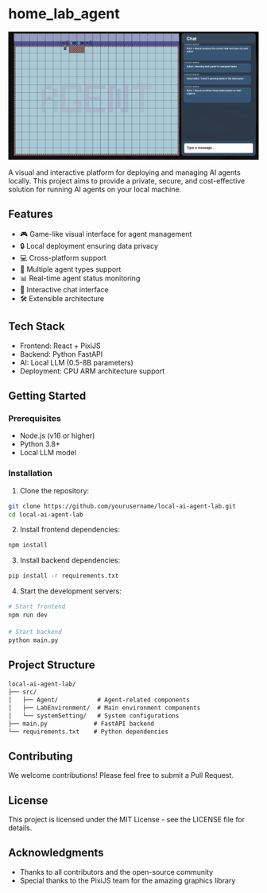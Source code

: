 # home_lab_agent

![Project Screenshot](./demo.png)

A visual and interactive platform for deploying and managing AI agents locally. This project aims to provide a private, secure, and cost-effective solution for running AI agents on your local machine.

## Features

- 🎮 Game-like visual interface for agent management
- 🔒 Local deployment ensuring data privacy
- 💻 Cross-platform support
- 🤖 Multiple agent types support
- 📊 Real-time agent status monitoring
- 💬 Interactive chat interface
- 🛠️ Extensible architecture

## Tech Stack

- Frontend: React + PixiJS
- Backend: Python FastAPI
- AI: Local LLM (0.5-8B parameters)
- Deployment: CPU ARM architecture support

## Getting Started

### Prerequisites

- Node.js (v16 or higher)
- Python 3.8+
- Local LLM model

### Installation

1. Clone the repository:
```bash
git clone https://github.com/yourusername/local-ai-agent-lab.git
cd local-ai-agent-lab
```

2. Install frontend dependencies:
```bash
npm install
```

3. Install backend dependencies:
```bash
pip install -r requirements.txt
```

4. Start the development servers:
```bash
# Start frontend
npm run dev

# Start backend
python main.py
```

## Project Structure

```
local-ai-agent-lab/
├── src/
│   ├── Agent/           # Agent-related components
│   ├── LabEnvironment/  # Main environment components
│   └── systemSetting/   # System configurations
├── main.py             # FastAPI backend
└── requirements.txt    # Python dependencies
```

## Contributing

We welcome contributions! Please feel free to submit a Pull Request.

## License

This project is licensed under the MIT License - see the LICENSE file for details.

## Acknowledgments

- Thanks to all contributors and the open-source community
- Special thanks to the PixiJS team for the amazing graphics library

